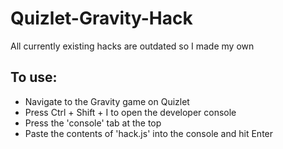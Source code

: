 # Quizlet-Gravity-Hack
All currently existing hacks are outdated so I made my own

## To use:
* Navigate to the Gravity game on Quizlet
* Press Ctrl + Shift + I to open the developer console
* Press the 'console' tab at the top
* Paste the contents of 'hack.js' into the console and hit Enter
